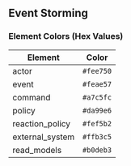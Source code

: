 ## Event Storming

### Element Colors (Hex Values)

| Element         | Color     |
| --------------- | --------- |
| actor           | `#fee750` |
| event           | `#feae57` |
| command         | `#a7c5fc` |
| policy          | `#da99e6` |
| reaction_policy | `#fef5b2` |
| external_system | `#ffb3c5` |
| read_models     | `#b0deb3` |
